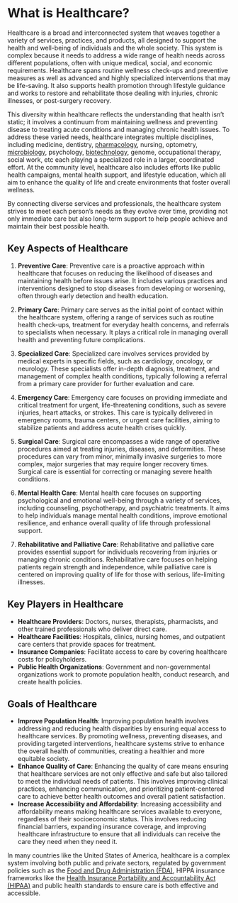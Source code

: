 # What is Healthcare?

Healthcare is a broad and interconnected system that weaves together a variety of services, practices, and products, all designed to support the health and well-being of individuals and the whole society. This system is complex because it needs to address a wide range of health needs across different populations, often with unique medical, social, and economic requirements. Healthcare spans routine wellness check-ups and preventive measures as well as advanced and highly specialized interventions that may be life-saving. It also supports health promotion through lifestyle guidance and works to restore and rehabilitate those dealing with injuries, chronic illnesses, or post-surgery recovery.

This diversity within healthcare reflects the understanding that health isn’t static; it involves a continuum from maintaining wellness and preventing disease to treating acute conditions and managing chronic health issues. To address these varied needs, healthcare integrates multiple disciplines, including medicine, dentistry, [pharmacology](https://lsom.uthscsa.edu/pharmacology/what-is-pharmacology/#:~:text=In%20the%20broadest%20sense%2C%20pharmacology,%2C%20drugs), nursing, optometry, [microbiology](https://www.biology.pitt.edu/undergraduate/academic-programs/microbiology#:~:text=Microbiology%20is%20the%20study%20of,in%20most%20other%20biological%20investigations), psychology, [biotechnology](https://www.ntnu.edu/ibt/about-us/what-is-biotechnology#:~:text=Biotechnology%20is%20technology%20that%20utilizes,to%20produce%20the%20desired%20product), genome, occupational therapy, social work, etc each playing a specialized role in a larger, coordinated effort. At the community level, healthcare also includes efforts like public health campaigns, mental health support, and lifestyle education, which all aim to enhance the quality of life and create environments that foster overall wellness.

By connecting diverse services and professionals, the healthcare system strives to meet each person’s needs as they evolve over time, providing not only immediate care but also long-term support to help people achieve and maintain their best possible health.

## Key Aspects of Healthcare

1. **Preventive Care**: Preventive care is a proactive approach within healthcare that focuses on reducing the likelihood of diseases and maintaining health before issues arise. It includes various practices and interventions designed to stop diseases from developing or worsening, often through early detection and health education.

2. **Primary Care**: Primary care serves as the initial point of contact within the healthcare system, offering a range of services such as routine health check-ups, treatment for everyday health concerns, and referrals to specialists when necessary. It plays a critical role in managing overall health and preventing future complications.

3. **Specialized Care**: Specialized care involves services provided by medical experts in specific fields, such as cardiology, oncology, or neurology. These specialists offer in-depth diagnosis, treatment, and management of complex health conditions, typically following a referral from a primary care provider for further evaluation and care.

4. **Emergency Care**: Emergency care focuses on providing immediate and critical treatment for urgent, life-threatening conditions, such as severe injuries, heart attacks, or strokes. This care is typically delivered in emergency rooms, trauma centers, or urgent care facilities, aiming to stabilize patients and address acute health crises quickly.

5. **Surgical Care**: Surgical care encompasses a wide range of operative procedures aimed at treating injuries, diseases, and deformities. These procedures can vary from minor, minimally invasive surgeries to more complex, major surgeries that may require longer recovery times. Surgical care is essential for correcting or managing severe health conditions.

6. **Mental Health Care**: Mental health care focuses on supporting psychological and emotional well-being through a variety of services, including counseling, psychotherapy, and psychiatric treatments. It aims to help individuals manage mental health conditions, improve emotional resilience, and enhance overall quality of life through professional support.

7. **Rehabilitative and Palliative Care**: Rehabilitative and palliative care provides essential support for individuals recovering from injuries or managing chronic conditions. Rehabilitative care focuses on helping patients regain strength and independence, while palliative care is centered on improving quality of life for those with serious, life-limiting illnesses.

## Key Players in Healthcare

- **Healthcare Providers**: Doctors, nurses, therapists, pharmacists, and other trained professionals who deliver direct care.
- **Healthcare Facilities**: Hospitals, clinics, nursing homes, and outpatient care centers that provide spaces for treatment.
- **Insurance Companies**: Facilitate access to care by covering healthcare costs for policyholders.
- **Public Health Organizations**: Government and non-governmental organizations work to promote population health, conduct research, and create health policies.

## Goals of Healthcare

- **Improve Population Health**: Improving population health involves addressing and reducing health disparities by ensuring equal access to healthcare services. By promoting wellness, preventing diseases, and providing targeted interventions, healthcare systems strive to enhance the overall health of communities, creating a healthier and more equitable society.
- **Enhance Quality of Care**: Enhancing the quality of care means ensuring that healthcare services are not only effective and safe but also tailored to meet the individual needs of patients. This involves improving clinical practices, enhancing communication, and prioritizing patient-centered care to achieve better health outcomes and overall patient satisfaction.
- **Increase Accessibility and Affordability**: Increasing accessibility and affordability means making healthcare services available to everyone, regardless of their socioeconomic status. This involves reducing financial barriers, expanding insurance coverage, and improving healthcare infrastructure to ensure that all individuals can receive the care they need when they need it.

In many countries like the United States of America, healthcare is a complex system involving both public and private sectors, regulated by government policies such as the [Food and Drug Administration (FDA)](https://www.fda.gov/), HIPPA insurance frameworks like the [Health Insurance Portability and Accountability Act (HIPAA)](https://www.cdc.gov/phlp/php/resources/health-insurance-portability-and-accountability-act-of-1996-hipaa.html) and public health standards to ensure care is both effective and accessible.


